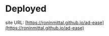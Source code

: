 # Deployed 
site URL: [https://roninmittal.github.io/ad-ease](https://roninmittal.github.io/ad-ease)
